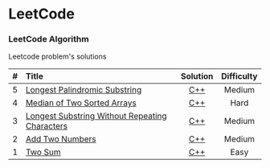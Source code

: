 LeetCode
========

### LeetCode Algorithm

Leetcode problem's solutions


| # | Title | Solution | Difficulty |
|:---:|:-----|:--------:|:----------:|
|5|[Longest Palindromic Substring](https://leetcode.com/problems/longest-palindromic-substring/)|[C++](./algorithms/LongestPalindromicSubstring/LongestPalindromicSubstring.cpp)|Medium|
|4|[Median of Two Sorted Arrays](https://leetcode.com/problems/median-of-two-sorted-arrays/)|[C++](./algorithms/MedianOfTwoSortedArrays/MedianOfTwoSortedArrays.cpp)|Hard|
|3|[Longest Substring Without Repeating Characters](https://leetcode.com/problems/longest-substring-without-repeating-characters/)|[C++](./algorithms/LongestSubstringWithoutRepeatingCharacters/LongestSubstringWithoutRepeatingCharacters.cpp)|Medium|
|2|[Add Two Numbers](https://leetcode.com/problems/add-two-numbers/)|[C++](./algorithms/AddTwoNumbers/AddTwoNumbers.cpp)|Medium|
|1|[Two Sum](https://leetcode.com/problems/two-sum/)|[C++](./algorithms/TwoSum/TwoSum.cpp)|Easy|
